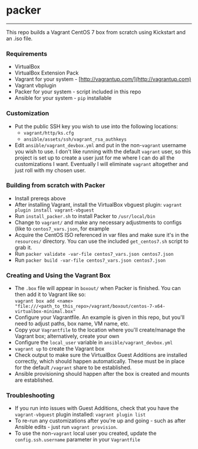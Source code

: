 # packer
---

This repo builds a Vagrant CentOS 7 box from scratch using Kickstart and an
.iso file.

### Requirements
* VirtualBox
* VirtualBox Extension Pack
* Vagrant for your system - [http://vagrantup.com/](http://vagrantup.com)
* Vagrant vbplugin
* Packer for your system - script included in this repo
* Ansible for your system - `pip` installable

### Customization
* Put the public SSH key you wish to use into the following locations:
  * `vagrant/http/ks.cfg`
  * `ansible/assets/ssh/vagrant_rsa_authkeys`
* Edit `ansible/vagrant_devbox.yml` and put in the non-`vagrant` username you wish to use. I don't like running with the default `vagrant` user, so this project is set up to create a user just for me where I can do all the customizations I want. Eventually I will eliminate `vagrant` altogether and just roll with my chosen user. 

### Building from scratch with Packer
* Install prereqs above
* After installing Vagrant, install the VirtualBox vbguest plugin: `vagrant plugin install vagrant-vbguest`
* Run `install_packer.sh` to install Packer to `/usr/local/bin`
* Change to `vagrant/` and make any necessary adjustments to configs (like to
`centos7_vars.json`, for example
* Acquire the CentOS ISO referenced in var files and make sure it's in the `resources/` directory. You can use the included `get_centos7.sh` script to grab it.
* Run `packer validate -var-file centos7_vars.json centos7.json`
* Run `packer build -var-file centos7_vars.json centos7.json`

### Creating and Using the Vagrant Box
* The `.box` file will appear in `boxout/` when Packer is finished. You can then
add it to Vagrant like so:  
    `vagrant box add <name> "file:///<path_to_this_repo>/vagrant/boxout/centos-7-x64-virtualbox-minimal.box"`
* Configure your Vagrantfile. An example is given in this repo, but you'll need to adjust paths, box name, VM name, etc.
* Copy your `Vagrantfile` to the location where you'll create/manage the Vagrant box; alternatively, create your own
* Configure the `local_user` variable in `ansible/vagrant_devbox.yml`
* `vagrant up` to create the Vagrant box
* Check output to make sure the VirtualBox Guest Additions are installed correctly, which should happen automatically. These must be in place for the default `/vagrant` share to be established.
* Ansible provisioning should happen after the box is created and mounts are established.

### Troubleshooting
* If you run into issues with Guest Additions, check that you have the `vagrant-vbguest` plugin installed: `vagrant plugin list`
* To re-run any customizations after you're up and going - such as after Ansible edits - just run `vagrant provision`.
* To use the non-`vagrant` local user you created, update the `config.ssh.username` parameter in your `Vagrantfile`
